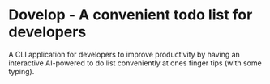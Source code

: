 # Dovelop - A convenient todo list for developers
A CLI application for developers to improve productivity by having an interactive AI-powered to do list conveniently at ones finger tips (with some typing).
